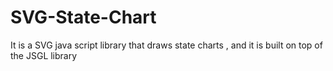 # SVG-State-Chart
It is a SVG java script library that draws state charts , and it is built on top of the JSGL library
